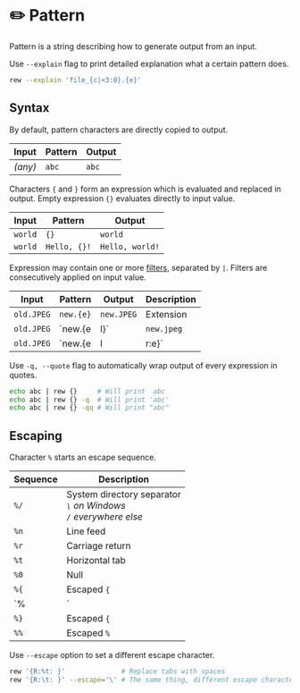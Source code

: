 # ✏️ Pattern

Pattern is a string describing how to generate output from an input.

Use `--explain` flag to print detailed explanation what a certain pattern does.

```bash
rew --explain 'file_{c|<3:0}.{e}'
```

## Syntax

By default, pattern characters are directly copied to output.

| Input   | Pattern | Output |
| ------- | ------- | ------ |
| *(any)* | `abc`   | `abc`  |

Characters `{` and `}` form an expression which is evaluated and replaced in output.
Empty expression `{}` evaluates directly to input value.

| Input   | Pattern      | Output          |
| ------- | ------------ | --------------- |
| `world` | `{}`         | `world`         |
| `world` | `Hello, {}!` | `Hello, world!` |

Expression may contain one or more [filters](filters/path.md), separated by `|`.
Filters are consecutively applied on input value.

| Input      | Pattern         | Output     | Description                           |
| ---------- | --------------- | ---------- | ------------------------------------- |
| `old.JPEG` | `new.{e}`       | `new.JPEG` | Extension                             |
| `old.JPEG` | `new.{e|l}`     | `new.jpeg` | Extension, Lowercase                  |
| `old.JPEG` | `new.{e|l|r:e}` | `new.jpg`  | Extension, Lowercase, Remove&nbsp;`e` |

Use `-q, --quote` flag to automatically wrap  output of every expression in quotes.

```bash
echo abc | rew {}     # Will print  abc
echo abc | rew {} -q  # Will print 'abc'
echo abc | rew {} -qq # Will print "abc"
```

## Escaping

Character `%` starts an escape sequence.

| Sequence | Description                |
| -------- |--------------------------- |
| `%/`     | System directory separator<br>*`\` on Windows<br>`/` everywhere else* |
| `%n`     | Line feed                  |
| `%r`     | Carriage return            |
| `%t`     | Horizontal tab             |
| `%0`     | Null                       |
| `%{`     | Escaped `{`                |
| `%|`     | Escaped `|`                |
| `%}`     | Escaped `{`                |
| `%%`     | Escaped `%`                |

Use `--escape` option to set a different escape character.

```bash
rew '{R:%t: }'              # Replace tabs with spaces
rew '{R:\t: }' --escape='\' # The same thing, different escape character
```
